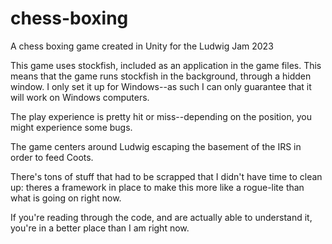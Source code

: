 # chess-boxing
A chess boxing game created in Unity for the Ludwig Jam 2023

This game uses stockfish, included as an application in the game files. This means that the game runs stockfish in the background, through a hidden window. I only set it up for Windows--as such I can only guarantee that it will work on Windows computers.

The play experience is pretty hit or miss--depending on the position, you might experience some bugs.

The game centers around Ludwig escaping the basement of the IRS in order to feed Coots.

There's tons of stuff that had to be scrapped that I didn't have time to clean up: theres a framework in place to make this more like a rogue-lite than what is going on right now.

If you're reading through the code, and are actually able to understand it, you're in a better place than I am right now.
